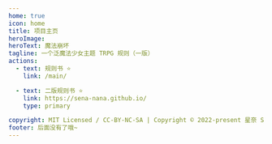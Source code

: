 ```yaml
---
home: true
icon: home
title: 项目主页
heroImage: 
heroText: 魔法崩坏
tagline: 一个泛魔法少女主题 TRPG 规则（一版）
actions:
  - text: 规则书 ⭐
    link: /main/

  - text: 二版规则书 ⭐
    link: https://sena-nana.github.io/
    type: primary

copyright: MIT Licensed / CC-BY-NC-SA | Copyright © 2022-present 星奈 Sena
footer: 后面没有了哦~
---
```


